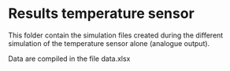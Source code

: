 # Results temperature sensor

This folder contain the simulation files created during the different simulation of the temperature sensor alone (analogue output).

Data are compiled in the file data.xlsx